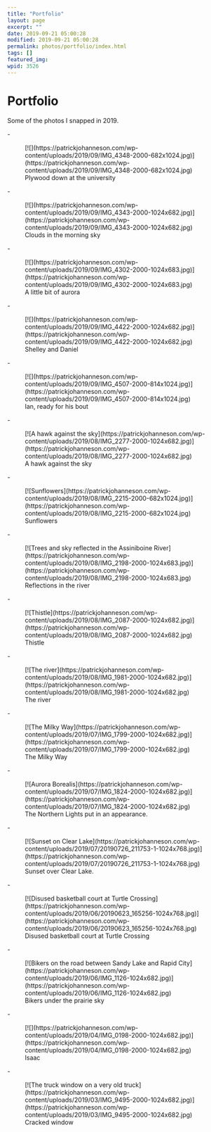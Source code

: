 ```yaml
---
title: "Portfolio"
layout: page
excerpt: ""
date: 2019-09-21 05:00:28
modified: 2019-09-21 05:00:28
permalink: photos/portfolio/index.html
tags: []
featured_img: 
wpid: 3526
---
```


# Portfolio

Some of the photos I snapped in 2019.

<div class="wp-block-blockgallery-masonry"><div class="blockgallery has-no-alignment has-caption-style-dark has-gutter">- <figure class="blockgallery--figure">[![](https://patrickjohanneson.com/wp-content/uploads/2019/09/IMG_4348-2000-682x1024.jpg)](https://patrickjohanneson.com/wp-content/uploads/2019/09/IMG_4348-2000-682x1024.jpg)<figcaption class="blockgallery--caption">Plywood down at the university</figcaption></figure>
- <figure class="blockgallery--figure">[![](https://patrickjohanneson.com/wp-content/uploads/2019/09/IMG_4343-2000-1024x682.jpg)](https://patrickjohanneson.com/wp-content/uploads/2019/09/IMG_4343-2000-1024x682.jpg)<figcaption class="blockgallery--caption">Clouds in the morning sky</figcaption></figure>
- <figure class="blockgallery--figure">[![](https://patrickjohanneson.com/wp-content/uploads/2019/09/IMG_4302-2000-1024x683.jpg)](https://patrickjohanneson.com/wp-content/uploads/2019/09/IMG_4302-2000-1024x683.jpg)<figcaption class="blockgallery--caption">A little bit of aurora</figcaption></figure>
- <figure class="blockgallery--figure">[![](https://patrickjohanneson.com/wp-content/uploads/2019/09/IMG_4422-2000-1024x682.jpg)](https://patrickjohanneson.com/wp-content/uploads/2019/09/IMG_4422-2000-1024x682.jpg)<figcaption class="blockgallery--caption">Shelley and Daniel</figcaption></figure>
- <figure class="blockgallery--figure">[![](https://patrickjohanneson.com/wp-content/uploads/2019/09/IMG_4507-2000-814x1024.jpg)](https://patrickjohanneson.com/wp-content/uploads/2019/09/IMG_4507-2000-814x1024.jpg)<figcaption class="blockgallery--caption">Ian, ready for his bout</figcaption></figure>
- <figure class="blockgallery--figure">[![A hawk against the sky](https://patrickjohanneson.com/wp-content/uploads/2019/08/IMG_2277-2000-1024x682.jpg)](https://patrickjohanneson.com/wp-content/uploads/2019/08/IMG_2277-2000-1024x682.jpg)<figcaption class="blockgallery--caption">A hawk against the sky</figcaption></figure>
- <figure class="blockgallery--figure">[![Sunflowers](https://patrickjohanneson.com/wp-content/uploads/2019/08/IMG_2215-2000-682x1024.jpg)](https://patrickjohanneson.com/wp-content/uploads/2019/08/IMG_2215-2000-682x1024.jpg)<figcaption class="blockgallery--caption">Sunflowers</figcaption></figure>
- <figure class="blockgallery--figure">[![Trees and sky reflected in the Assiniboine River](https://patrickjohanneson.com/wp-content/uploads/2019/08/IMG_2198-2000-1024x683.jpg)](https://patrickjohanneson.com/wp-content/uploads/2019/08/IMG_2198-2000-1024x683.jpg)<figcaption class="blockgallery--caption">Reflections in the river</figcaption></figure>
- <figure class="blockgallery--figure">[![Thistle](https://patrickjohanneson.com/wp-content/uploads/2019/08/IMG_2087-2000-1024x682.jpg)](https://patrickjohanneson.com/wp-content/uploads/2019/08/IMG_2087-2000-1024x682.jpg)<figcaption class="blockgallery--caption">Thistle</figcaption></figure>
- <figure class="blockgallery--figure">[![The river](https://patrickjohanneson.com/wp-content/uploads/2019/08/IMG_1981-2000-1024x682.jpg)](https://patrickjohanneson.com/wp-content/uploads/2019/08/IMG_1981-2000-1024x682.jpg)<figcaption class="blockgallery--caption">The river</figcaption></figure>
- <figure class="blockgallery--figure">[![The Milky Way](https://patrickjohanneson.com/wp-content/uploads/2019/07/IMG_1799-2000-1024x682.jpg)](https://patrickjohanneson.com/wp-content/uploads/2019/07/IMG_1799-2000-1024x682.jpg)<figcaption class="blockgallery--caption">The Milky Way</figcaption></figure>
- <figure class="blockgallery--figure">[![Aurora Borealis](https://patrickjohanneson.com/wp-content/uploads/2019/07/IMG_1824-2000-1024x682.jpg)](https://patrickjohanneson.com/wp-content/uploads/2019/07/IMG_1824-2000-1024x682.jpg)<figcaption class="blockgallery--caption">The Northern Lights put in an appearance.</figcaption></figure>
- <figure class="blockgallery--figure">[![Sunset on Clear Lake](https://patrickjohanneson.com/wp-content/uploads/2019/07/20190726_211753-1-1024x768.jpg)](https://patrickjohanneson.com/wp-content/uploads/2019/07/20190726_211753-1-1024x768.jpg)<figcaption class="blockgallery--caption">Sunset over Clear Lake.</figcaption></figure>
- <figure class="blockgallery--figure">[![Disused basketball court at Turtle Crossing](https://patrickjohanneson.com/wp-content/uploads/2019/06/20190623_165256-1024x768.jpg)](https://patrickjohanneson.com/wp-content/uploads/2019/06/20190623_165256-1024x768.jpg)<figcaption class="blockgallery--caption">Disused basketball court at Turtle Crossing</figcaption></figure>
- <figure class="blockgallery--figure">[![Bikers on the road between Sandy Lake and Rapid City](https://patrickjohanneson.com/wp-content/uploads/2019/06/IMG_1126-1024x682.jpg)](https://patrickjohanneson.com/wp-content/uploads/2019/06/IMG_1126-1024x682.jpg)<figcaption class="blockgallery--caption">Bikers under the prairie sky</figcaption></figure>
- <figure class="blockgallery--figure">[![](https://patrickjohanneson.com/wp-content/uploads/2019/04/IMG_0198-2000-1024x682.jpg)](https://patrickjohanneson.com/wp-content/uploads/2019/04/IMG_0198-2000-1024x682.jpg)<figcaption class="blockgallery--caption">Isaac</figcaption></figure>
- <figure class="blockgallery--figure">[![The truck window on a very old truck](https://patrickjohanneson.com/wp-content/uploads/2019/03/IMG_9495-2000-1024x682.jpg)](https://patrickjohanneson.com/wp-content/uploads/2019/03/IMG_9495-2000-1024x682.jpg)<figcaption class="blockgallery--caption">Cracked window</figcaption></figure>

</div></div>